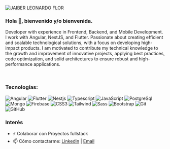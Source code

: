 ![JAIBER LEONARDO FLOR](https://github.com/user-attachments/assets/3e523cf1-a31f-45f2-99db-57d18bda3995)



### Hola 👋, bienvenido y/o bienvenida.




Developer with experience in Frontend, Backend, and Mobile Development. I work with Angular, NestJS, and Flutter.
Passionate about creating efficient and scalable technological solutions, with a focus on developing high-impact products. I am motivated to contribute my technical knowledge to the growth and improvement of innovative projects, applying best practices, code optimization, and solid architectures to ensure robust and high-performance applications.

<br>

### Tecnologías: <br>
![Angular](https://img.shields.io/badge/-Angular-DD0031?style=flat&logo=angular&logoColor=white)
![Flutter](https://img.shields.io/badge/-Flutter-02569B?style=flat&logo=flutter&logoColor=white)
![Nestjs](https://img.shields.io/badge/-NestJS-E0234E?style=flat&logo=nestjs&logoColor=white)
![Typescript](https://img.shields.io/badge/-TypeScript-3178C6?style=flat&logo=typescript&logoColor=white)
![JavaScript](https://img.shields.io/badge/-JavaScript-black?style=flat-square&logo=javascript)
![PostgreSql](https://img.shields.io/badge/-PostgreSQL-336791?style=flat&logo=postgresql&logoColor=white)
![Mongo](https://img.shields.io/badge/-MongoDB-47A248?style=flat&logo=mongodb&logoColor=white)
![Firebase](https://img.shields.io/badge/-Firebase-FFCA28?style=flat&logo=firebase&logoColor=black)
![CSS3](https://img.shields.io/badge/-CSS3-1572B6?style=flat-square&logo=css3)
![Tailwind](https://img.shields.io/badge/-TailwindCSS-38B2AC?style=flat&logo=tailwind-css&logoColor=white)
![Sass](https://img.shields.io/badge/-Sass-CC6699?style=flat-square&logo=sass&logoColor=white)
![Bootstrap](https://img.shields.io/badge/-Bootstrap-563D7C?style=flat-square&logo=bootstrap)
![Git](https://img.shields.io/badge/-Git-black?style=flat-square&logo=git)
![GitHub](https://img.shields.io/badge/-GitHub-181717?style=flat-square&logo=github)


### Interés 
- ⚡ Colaborar con Proyectos fullstack 
- 📫 Cómo contactarme: [Linkedin](https://www.linkedin.com/in/jaiberflor/) | <a href="mailto:jaiver.navia@gmail.com">Email</a>







